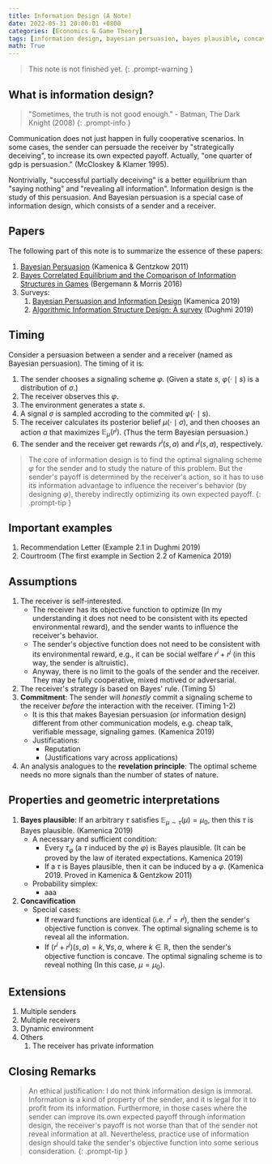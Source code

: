 ```yaml
---
title: Information Design (A Note)
date: 2022-05-31 20:00:01 +0800
categories: [Economics & Game Theory]
tags: [information design, bayesian persuasion, bayes plausible, concavification, obedience, bayes correlated equilibrium, bayes nash equilibrium]
math: True
---
```


 > This note is not finished yet. 
{: .prompt-warning }

 
## What is information design?

> "Sometimes, the truth is not good enough." - Batman, The Dark Knight (2008)
{: .prompt-info }

Communication does not just happen in fully cooperative scenarios. 
In some cases, the sender can persuade the receiver by "strategically deceiving", to increase its own expected payoff. 
Actually, "one quarter of gdp is persuasion." (McCloskey & Klamer 1995).

Nontrivially, "successful partially deceiving" is a better equilibrium than "saying nothing" and "revealing all information".
Information design is the study of this persuasion. And Bayesian persuasion is a special case of information design, which consists of a sender and a receiver.


## Papers
The following part of this note is to summarize the essence of these papers:
1. [Bayesian Persuasion](https://www.aeaweb.org/articles?id=10.1257/aer.101.6.2590) (Kamenica & Gentzkow 2011)
2. [Bayes Correlated Equilibrium and the Comparison of Information Structures in Games](https://onlinelibrary.wiley.com/doi/abs/10.3982/TE1808) (Bergemann & Morris 2016)
3. Surveys:
   1. [Bayesian Persuasion and Information Design](https://www.annualreviews.org/doi/abs/10.1146/annurev-economics-080218-025739) (Kamenica 2019)
   2.  [Algorithmic Information Structure Design: A survey](https://dl.acm.org/doi/abs/10.1145/3055589.3055591) (Dughmi 2019)

<!-- ## Notations
The notations in this note are adapted from the common RL papers.

| Meaning          | Symbol in this note | Symbol(s) in other papers |
| ---------------- | ------------------- | ------------------------- |
| state            | $s\in S$            | $\omega$,                 |
| signal (message) |                     |                           |
| action           |                     |                           | -->



## Timing
Consider a persuasion between a sender and a receiver (named as Bayesian persuasion). The timing of it is:
1. The sender chooses a signaling scheme $\varphi$. (Given a state $s$, $\varphi(\cdot \mid s)$ is a distribution of $\sigma$.)
2. The receiver observes this $\varphi$.
3. The environment generates a state $s$.
4. A signal $\sigma$ is sampled accroding to the commited $\varphi(\cdot\mid s)$.
5. The receiver calculates its posterior belief $\mu(\cdot \mid \sigma)$, and then chooses an action $a$ that maximizes $\mathbb{E}_{\mu}(r^j)$. (Thus the term Bayesian persuasion.)
6. The sender and the receiver get rewards $r^i(s,a)$ and $r^j(s,a)$, respectively.

 > The core of information design is to find the optimal signaling scheme $\varphi$ for the sender and to study the nature of this problem. But the sender's payoff is determined by the receiver's action, so it has to use its information advantage to influence the receiver's behavior (by designing $\varphi$), thereby indirectly optimizing its own expected payoff.
{: .prompt-tip }



## Important examples
1. Recommendation Letter (Example 2.1 in Dughmi 2019)
2. Courtroom (The first example in Section 2.2 of Kamenica 2019)


## Assumptions
1. The receiver is self-interested.
   - The receiver has its objective function to optimize (In my understanding it does not need to be consistent with its epected environmental reward), and the sender wants to influence the receiver's behavior.
   - The sender's objective function does not need to be consistent with its environmental reward, e.g., it can be social welfare $r^i+r^j$ (in this way, the sender is altruistic).
   - Anyway, there is no limit to the goals of the sender and the receiver. They may be fully cooperative, mixed motived or adversarial.
2. The receiver's strategy is based on Bayes' rule. (Timing 5)
3. **Commitment**: The sender will *honestly* commit a signaling scheme to the receiver *before* the interaction with the receiver. (Timing 1-2)
   - It is this that makes Bayesian persuasion (or information design) different from other communication models, e.g. cheap talk, verifiable message, signaling games. (Kamenica 2019)
   - Justifications:
      - Reputation
      - (Justifications vary across applications)
4. An analysis analogues to the **revelation principle**: The optimal scheme needs no more signals than the number of states of nature.


## Properties and geometric interpretations
1. **Bayes plausible**: If an arbitrary $\tau$ satisfies $\mathbb{E}_{\mu\sim\tau}(\mu) = \mu_0$, then this $\tau$ is Bayes plausible. (Kamenica 2019)
   - A necessary and sufficient condition:
     - Every $\tau_{\varphi}$ (a $\tau$ induced by the $\varphi$) is Bayes plausible. (It can be proved by the law of iterated expectations. Kamenica 2019)
     - If a $\tau$ is Bayes plausible, then it can be induced by a $\varphi$. (Kamenica 2019. Proved in Kamenica & Gentzkow 2011)
   - Probability simplex: 
     - aaa
2. **Concavification**
   - Special cases:
      - If reward functions are identical (i.e. $r^i = r^j$), then the sender's objective function is convex. The optimal signaling scheme is to reveal all the information.
      - If $(r^i+r^j)(s,a) = k, \forall s,a$, where $k \in \mathbb{R}$, then the sender's objective function is concave. The optimal signaling scheme is to reveal nothing (In this case, $\mu = \mu_0$). 


## Extensions
1. Multiple senders
2. Multiple receivers
3. Dynamic environment
4. Others
   1. The receiver has private information

## Closing Remarks

 > An ethical justification: I do not think information design is immoral. Information is a kind of property of the sender, and it is legal for it to profit from its information.  Furthermore, in those cases where the sender can improve its own expected payoff through information design, the receiver's payoff is not worse than that of the sender not reveal information at all. Nevertheless, practice use of information design should take the sender's objective function into some serious consideration.
{: .prompt-tip }